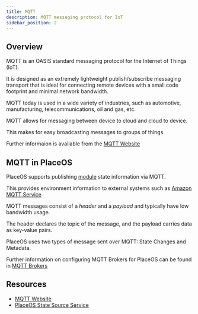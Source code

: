 ```yaml
---
title: MQTT
description: MQTT messaging protocol for IoT
sidebar_position: 2
---
```


## Overview

MQTT is an OASIS standard messaging protocol for the Internet of Things (IoT). 

It is designed as an extremely lightweight publish/subscribe messaging transport that is ideal for connecting remote devices with a small code footprint and minimal network bandwidth. 

MQTT today is used in a wide variety of industries, such as automotive, manufacturing, telecommunications, oil and gas, etc.

MQTT allows for messaging between device to cloud and cloud to device. 

This makes for easy broadcasting messages to groups of things.

Further informaion is available from the [MQTT Website](https://mqtt.org/)

## MQTT in PlaceOS

PlaceOS supports publishing [module](../../overview/modules.md) state information via MQTT.

This provides environment information to external systems such as [Amazon MQTT Service](https://docs.aws.amazon.com/iot/latest/developerguide/view-mqtt-messages.html)

MQTT messages consist of a *header* and a *payload* and typically have low bandwidth usage. 

The header declares the topic of the message, and the payload carries data as key-value pairs.

PlaceOS uses two types of message sent over MQTT: State Changes and Metadata.

Further information on configuring MQTT Brokers for PlaceOS can be found in [MQTT Brokers](../../how-to/mqtt-brokers.md)

## Resources

- [MQTT Website](https://mqtt.org/)
- [PlaceOS State Source Service](https://github.com/PlaceOS/source)